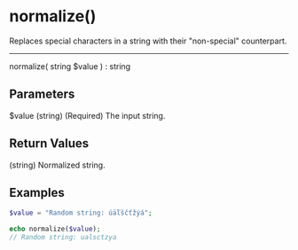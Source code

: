 # normalize()

Replaces special characters in a string with their "non-special" counterpart.

---

normalize( string $value ) : string

## Parameters

$value (string) (Required) The input string.

## Return Values

(string) Normalized string.

## Examples

```php
$value = "Random string: úäľščťžýá";

echo normalize($value);
// Random string: ualsctzya
```
